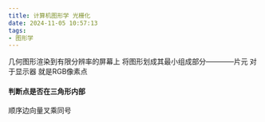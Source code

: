 ```yaml
---
title: 计算机图形学 光栅化
date: 2024-11-05 10:57:13
tags:
- 图形学
---
```

几何图形渲染到有限分辨率的屏幕上 将图形划成其最小组成部分————片元 对于显示器 就是RGB像素点

#### 判断点是否在三角形内部
顺序边向量叉乘同号